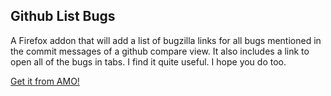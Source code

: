 ## Github List Bugs

A Firefox addon that will add a list of bugzilla links for all bugs mentioned
in the commit messages of a github compare view. It also includes a link to
open all of the bugs in tabs. I find it quite useful. I hope you do too.

[Get it from AMO!](https://addons.mozilla.org/en-US/firefox/addon/github-list-bugs/)
